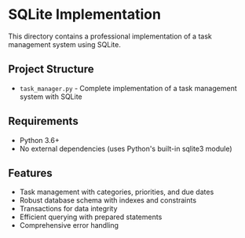 # SQLite Implementation

This directory contains a professional implementation of a task management system using SQLite.

## Project Structure

- `task_manager.py` - Complete implementation of a task management system with SQLite

## Requirements

- Python 3.6+
- No external dependencies (uses Python's built-in sqlite3 module)

## Features

- Task management with categories, priorities, and due dates
- Robust database schema with indexes and constraints
- Transactions for data integrity
- Efficient querying with prepared statements
- Comprehensive error handling 